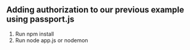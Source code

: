 ## Adding authorization to our previous example using passport.js

1. Run npm install
2. Run node app.js or nodemon